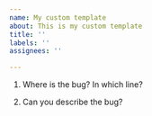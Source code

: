 ```yaml
---
name: My custom template
about: This is my custom template
title: ''
labels: ''
assignees: ''

---
```


1. Where is the bug? In which line?

2. Can you describe the bug?

